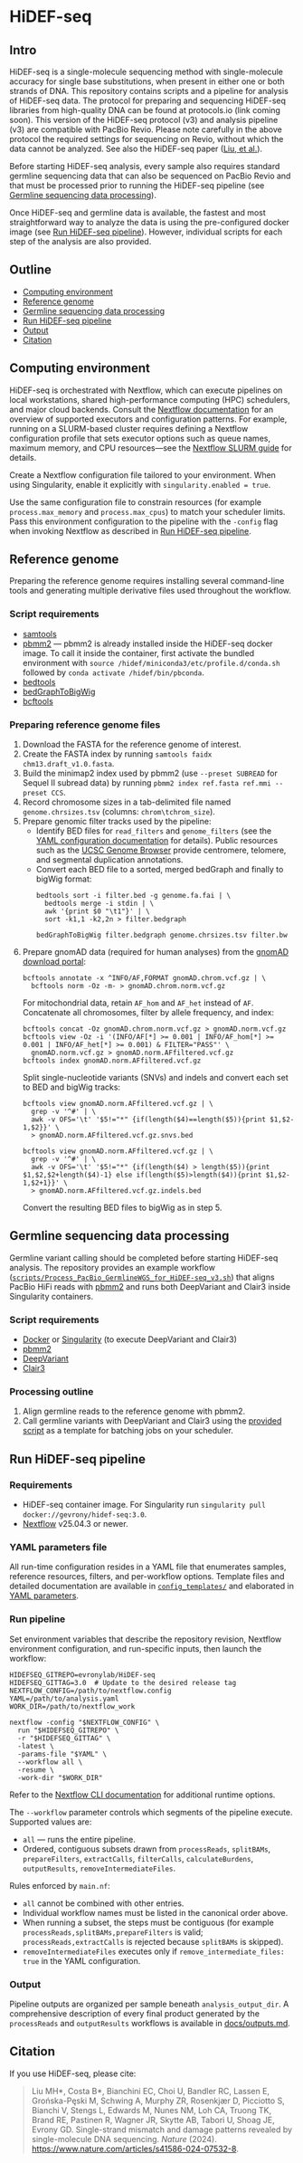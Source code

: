 # HiDEF-seq

## Intro
HiDEF-seq is a single-molecule sequencing method with single-molecule accuracy for single base substitutions, when present in either one or both strands of DNA. This repository contains scripts and a pipeline for analysis of HiDEF-seq data. The protocol for preparing and sequencing HiDEF-seq libraries from high-quality DNA can be found at protocols.io (link coming soon). This version of the HiDEF-seq protocol (v3) and analysis pipeline (v3) are compatible with PacBio Revio. Please note carefully in the above protocol the required settings for sequencing on Revio, without which the data cannot be analyzed. See also the HiDEF-seq paper (<a href="https://www.nature.com/articles/s41586-024-07532-8" target="_blank" rel="noopener noreferrer">Liu, et al.</a>).

Before starting HiDEF-seq analysis, every sample also requires standard germline sequencing data that can also be sequenced on PacBio Revio and that must be processed prior to running the HiDEF-seq pipeline (see [Germline sequencing data processing](#germline-sequencing-data-processing)).

Once HiDEF-seq and germline data is available, the fastest and most straightforward way to analyze the data is using the pre-configured docker image (see [Run HiDEF-seq pipeline](#run-hidef-seq-pipeline)). However, individual scripts for each step of the analysis are also provided.

## Outline
- [Computing environment](#computing-environment)
- [Reference genome](#reference-genome)
- [Germline sequencing data processing](#germline-sequencing-data-processing)
- [Run HiDEF-seq pipeline](#run-hidef-seq-pipeline)
- [Output](#output)
- [Citation](#citation)

## Computing environment
HiDEF-seq is orchestrated with Nextflow, which can execute pipelines on local workstations, shared high-performance computing (HPC) schedulers, and major cloud backends. Consult the <a href="https://www.nextflow.io/docs/latest/index.html" target="_blank" rel="noopener noreferrer">Nextflow documentation</a> for an overview of supported executors and configuration patterns. For example, running on a SLURM-based cluster requires defining a Nextflow configuration profile that sets executor options such as queue names, maximum memory, and CPU resources—see the <a href="https://www.nextflow.io/docs/latest/executor.html#slurm" target="_blank" rel="noopener noreferrer">Nextflow SLURM guide</a> for details.

Create a Nextflow configuration file tailored to your environment. When using Singularity, enable it explicitly with `singularity.enabled = true`.

Use the same configuration file to constrain resources (for example `process.max_memory` and `process.max_cpus`) to match your scheduler limits. Pass this environment configuration to the pipeline with the `-config` flag when invoking Nextflow as described in [Run HiDEF-seq pipeline](#run-hidef-seq-pipeline).

## Reference genome
Preparing the reference genome requires installing several command-line tools and generating multiple derivative files used throughout the workflow.

### Script requirements
- <a href="http://www.htslib.org/" target="_blank" rel="noopener noreferrer">samtools</a>
- <a href="https://github.com/PacificBiosciences/pbmm2" target="_blank" rel="noopener noreferrer">pbmm2</a> — pbmm2 is already installed inside the HiDEF-seq docker image. To call it inside the container, first activate the bundled environment with `source /hidef/miniconda3/etc/profile.d/conda.sh` followed by `conda activate /hidef/bin/pbconda`.
- <a href="https://bedtools.readthedocs.io/" target="_blank" rel="noopener noreferrer">bedtools</a>
- <a href="http://hgdownload.soe.ucsc.edu/admin/exe/" target="_blank" rel="noopener noreferrer">bedGraphToBigWig</a>
- <a href="http://www.htslib.org/" target="_blank" rel="noopener noreferrer">bcftools</a>

### Preparing reference genome files
1. Download the FASTA for the reference genome of interest.
2. Create the FASTA index by running `samtools faidx chm13.draft_v1.0.fasta`.
3. Build the minimap2 index used by pbmm2 (use `--preset SUBREAD` for Sequel II subread data) by running `pbmm2 index ref.fasta ref.mmi --preset CCS`.
4. Record chromosome sizes in a tab-delimited file named `genome.chrsizes.tsv` (columns: `chrom\tchrom_size`).
5. Prepare genomic filter tracks used by the pipeline:
   - Identify BED files for `read_filters` and `genome_filters` (see the [YAML configuration documentation](config_templates/README.md#region-filter-configuration) for details). Public resources such as the <a href="https://genome.ucsc.edu/" target="_blank" rel="noopener noreferrer">UCSC Genome Browser</a> provide centromere, telomere, and segmental duplication annotations.
   - Convert each BED file to a sorted, merged bedGraph and finally to bigWig format:
     ```
     bedtools sort -i filter.bed -g genome.fa.fai | \
       bedtools merge -i stdin | \
       awk '{print $0 "\t1"}' | \
       sort -k1,1 -k2,2n > filter.bedgraph

     bedGraphToBigWig filter.bedgraph genome.chrsizes.tsv filter.bw
     ```
6. Prepare gnomAD data (required for human analyses) from the <a href="https://gnomad.broadinstitute.org/downloads" target="_blank" rel="noopener noreferrer">gnomAD download portal</a>:
   ```
   bcftools annotate -x ^INFO/AF,FORMAT gnomAD.chrom.vcf.gz | \
     bcftools norm -Oz -m- > gnomAD.chrom.norm.vcf.gz
   ```
   For mitochondrial data, retain `AF_hom` and `AF_het` instead of `AF`. Concatenate all chromosomes, filter by allele frequency, and index:
   ```
   bcftools concat -Oz gnomAD.chrom.norm.vcf.gz > gnomAD.norm.vcf.gz
   bcftools view -Oz -i '(INFO/AF[*] >= 0.001 | INFO/AF_hom[*] >= 0.001 | INFO/AF_het[*] >= 0.001) & FILTER="PASS"' \
     gnomAD.norm.vcf.gz > gnomAD.norm.AFfiltered.vcf.gz
   bcftools index gnomAD.norm.AFfiltered.vcf.gz
   ```
   Split single-nucleotide variants (SNVs) and indels and convert each set to BED and bigWig tracks:
   ```
   bcftools view gnomAD.norm.AFfiltered.vcf.gz | \
     grep -v '^#' | \
     awk -v OFS='\t' '$5!="*" {if(length($4)==length($5)){print $1,$2-1,$2}}' \
     > gnomAD.norm.AFfiltered.vcf.gz.snvs.bed

   bcftools view gnomAD.norm.AFfiltered.vcf.gz | \
     grep -v '^#' | \
     awk -v OFS='\t' '$5!="*" {if(length($4) > length($5)){print $1,$2,$2+length($4)-1} else if(length($5)>length($4)){print $1,$2-1,$2+1}}' \
     > gnomAD.norm.AFfiltered.vcf.gz.indels.bed
   ```
   Convert the resulting BED files to bigWig as in step 5.

## Germline sequencing data processing
Germline variant calling should be completed before starting HiDEF-seq analysis. The repository provides an example workflow ([`scripts/Process_PacBio_GermlineWGS_for_HiDEF-seq_v3.sh`](scripts/Process_PacBio_GermlineWGS_for_HiDEF-seq_v3.sh)) that aligns PacBio HiFi reads with <a href="https://github.com/PacificBiosciences/pbmm2" target="_blank" rel="noopener noreferrer">pbmm2</a> and runs both DeepVariant and Clair3 inside Singularity containers.

### Script requirements
- <a href="https://www.docker.com/" target="_blank" rel="noopener noreferrer">Docker</a> or <a href="https://sylabs.io/singularity/" target="_blank" rel="noopener noreferrer">Singularity</a> (to execute DeepVariant and Clair3)
- <a href="https://github.com/PacificBiosciences/pbmm2" target="_blank" rel="noopener noreferrer">pbmm2</a>
- <a href="https://github.com/google/deepvariant" target="_blank" rel="noopener noreferrer">DeepVariant</a>
- <a href="https://github.com/HKU-BAL/Clair3" target="_blank" rel="noopener noreferrer">Clair3</a>

### Processing outline
1. Align germline reads to the reference genome with pbmm2.
2. Call germline variants with DeepVariant and Clair3 using the [provided script](scripts/Process_PacBio_GermlineWGS_for_HiDEF-seq_v3.sh) as a template for batching jobs on your scheduler.

## Run HiDEF-seq pipeline

### Requirements
- HiDEF-seq container image. For Singularity run `singularity pull docker://gevrony/hidef-seq:3.0`.
- <a href="https://www.nextflow.io/" target="_blank" rel="noopener noreferrer">Nextflow</a> v25.04.3 or newer.

### YAML parameters file
All run-time configuration resides in a YAML file that enumerates samples, reference resources, filters, and per-workflow options. Template files and detailed documentation are available in [`config_templates/`](config_templates) and elaborated in [YAML parameters](config_templates/README.md).

### Run pipeline
Set environment variables that describe the repository revision, Nextflow environment configuration, and run-specific inputs, then launch the workflow:

```
HIDEFSEQ_GITREPO=evronylab/HiDEF-seq
HIDEFSEQ_GITTAG=3.0  # Update to the desired release tag
NEXTFLOW_CONFIG=/path/to/nextflow.config
YAML=/path/to/analysis.yaml
WORK_DIR=/path/to/nextflow_work

nextflow -config "$NEXTFLOW_CONFIG" \
  run "$HIDEFSEQ_GITREPO" \
  -r "$HIDEFSEQ_GITTAG" \
  -latest \
  -params-file "$YAML" \
  --workflow all \
  -resume \
  -work-dir "$WORK_DIR"
```

Refer to the <a href="https://www.nextflow.io/docs/latest/cli.html#run" target="_blank" rel="noopener noreferrer">Nextflow CLI documentation</a> for additional runtime options.

The `--workflow` parameter controls which segments of the pipeline execute. Supported values are:
- `all` — runs the entire pipeline.
- Ordered, contiguous subsets drawn from `processReads`, `splitBAMs`, `prepareFilters`, `extractCalls`, `filterCalls`, `calculateBurdens`, `outputResults`, `removeIntermediateFiles`.

Rules enforced by `main.nf`:
- `all` cannot be combined with other entries.
- Individual workflow names must be listed in the canonical order above.
- When running a subset, the steps must be contiguous (for example `processReads,splitBAMs,prepareFilters` is valid; `processReads,extractCalls` is rejected because `splitBAMs` is skipped).
- `removeIntermediateFiles` executes only if `remove_intermediate_files: true` in the YAML configuration.

### Output
Pipeline outputs are organized per sample beneath `analysis_output_dir`. A comprehensive description of every final product generated by the `processReads` and `outputResults` workflows is available in [docs/outputs.md](docs/outputs.md).

## Citation
If you use HiDEF-seq, please cite:

> Liu MH*, Costa B*, Bianchini EC, Choi U, Bandler RC, Lassen E, Grońska-Pęski M, Schwing A, Murphy ZR, Rosenkjær D, Picciotto S, Bianchi V, Stengs L, Edwards M, Nunes NM, Loh CA, Truong TK, Brand RE, Pastinen R, Wagner JR, Skytte AB, Tabori U, Shoag JE, Evrony GD. Single-strand mismatch and damage patterns revealed by single-molecule DNA sequencing. *Nature* (2024). <a href="https://www.nature.com/articles/s41586-024-07532-8" target="_blank" rel="noopener noreferrer">https://www.nature.com/articles/s41586-024-07532-8</a>.
